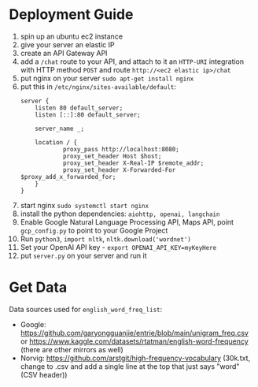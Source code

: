 # Deployment Guide
1. spin up an ubuntu ec2 instance
2. give your server an elastic IP
3. create an API Gateway API
4. add a `/chat` route to your API, and attach to it an `HTTP-URI` integration with HTTP method `POST` and route `http://<ec2 elastic ip>/chat`
5. put nginx on your server `sudo apt-get install nginx`
6. put this in `/etc/nginx/sites-available/default`:
    ```
    server {
        listen 80 default_server;
        listen [::]:80 default_server;

        server_name _;

        location / {
                proxy_pass http://localhost:8080;
                proxy_set_header Host $host;
                proxy_set_header X-Real-IP $remote_addr;
                proxy_set_header X-Forwarded-For $proxy_add_x_forwarded_for;
        }
    }
    ```
7. start nginx `sudo systemctl start nginx`
8. install the python dependencies: `aiohttp, openai, langchain`
9. Enable Google Natural Language Processing API, Maps API, point `gcp_config.py` to point to your Google Project
10. Run `python3`, `import nltk`, `nltk.download('wordnet')`
11. Set your OpenAI API key - `export OPENAI_API_KEY=myKeyHere`
12. put `server.py` on your server and run it

# Get Data

Data sources used for `english_word_freq_list`:
- Google: https://github.com/garyongguanjie/entrie/blob/main/unigram_freq.csv or https://www.kaggle.com/datasets/rtatman/english-word-frequency (there are other mirrors as well)
- Norvig: https://github.com/arstgit/high-frequency-vocabulary (30k.txt, change to .csv and add a single line at the top that just says "word" (CSV header))
